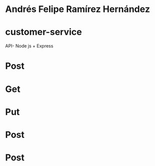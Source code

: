 # Andrés Felipe Ramírez Hernández

# customer-service
 API- Node js + Express

# Post
# Get
# Put
# Post
# Post

